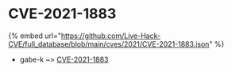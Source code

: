 # CVE-2021-1883
{% embed url="https://github.com/Live-Hack-CVE/full_database/blob/main/cves/2021/CVE-2021-1883.json" %}

* gabe-k ~> [CVE-2021-1883](https://www.alice-snow.ru/2021/database/cve-2021-1883/cve-2021-1883-gabe-k)